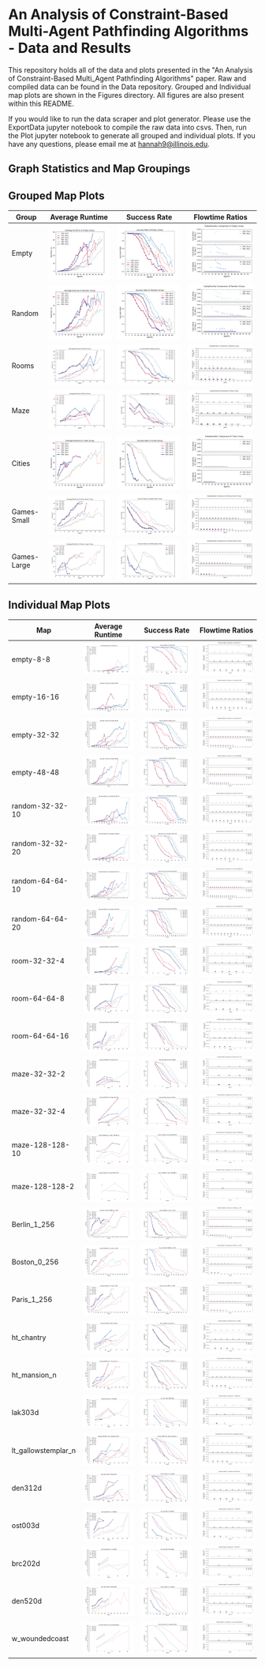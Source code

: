 # An Analysis of Constraint-Based Multi-Agent Pathfinding Algorithms - Data and Results
This repository holds all of the data and plots presented in the "An Analysis of Constraint-Based Multi_Agent Pathfinding Algorithms" paper. Raw and compiled data can be found in the Data repository. Grouped and Individual map plots are shown in the Figures directory. All figures are also present within this README. 

If you would like to run the data scraper and plot generator. Please use the ExportData jupyter notebook to compile the raw data into csvs. Then, run the Plot jupyter notebook to generate all grouped and individual plots. If you have any questions, please email me at [hannah9@illinois.edu](hannah9@illinois.edu). 

## Graph Statistics and Map Groupings

## Grouped Map Plots
| Group | Average Runtime | Success Rate | Flowtime Ratios | 
|--|--|--|--|
|  Empty | ![plot-Empty](./Figures/GroupedFigures/AverageTime_Empty.png) | ![plot-Empty](./Figures/GroupedFigures/SuccessRate_Empty.png) | ![plot-Empty](./Figures/GroupedFigures/CostRatios_Empty.png) | 
|  Random | ![plot-Random](./Figures/GroupedFigures/AverageTime_Random.png) | ![plot-Random](./Figures/GroupedFigures/SuccessRate_Random.png) | ![plot-Random](./Figures/GroupedFigures/CostRatios_Random.png) | 
|  Rooms | ![plot-Rooms](./Figures/GroupedFigures/AverageTime_Rooms.png) | ![plot-Rooms](./Figures/GroupedFigures/SuccessRate_Rooms.png) | ![plot-Rooms](./Figures/GroupedFigures/CostRatios_Rooms.png) | 
|  Maze | ![plot-Maze](./Figures/GroupedFigures/AverageTime_Maze.png) | ![plot-Maze](./Figures/GroupedFigures/SuccessRate_Maze.png) | ![plot-Maze](./Figures/GroupedFigures/CostRatios_Maze.png) | 
|  Cities | ![plot-Cities](./Figures/GroupedFigures/AverageTime_Cities.png) | ![plot-Cities](./Figures/GroupedFigures/SuccessRate_Cities.png) | ![plot-Cities](./Figures/GroupedFigures/CostRatios_Cities.png) | 
|  Games-Small | ![plot-Games-Small](./Figures/GroupedFigures/AverageTime_Games-Small.png) | ![plot-Games-Small](./Figures/GroupedFigures/SuccessRate_Games-Small.png) | ![plot-Games-Small](./Figures/GroupedFigures/CostRatios_Games-Small.png) | 
|  Games-Large | ![plot-Games-Large](./Figures/GroupedFigures/AverageTime_Games-Large.png) | ![plot-Games-Large](./Figures/GroupedFigures/SuccessRate_Games-Large.png) | ![plot-Games-Large](./Figures/GroupedFigures/CostRatios_Games-Large.png) |

## Individual Map Plots
| Map | Average Runtime | Success Rate | Flowtime Ratios | 
|--|--|--|--|
|  empty-8-8 | ![plot-empty-8-8](./Figures/IndividualFigures/AverageTime_empty-8-8.png) | ![plot-empty-8-8](./Figures/IndividualFigures/SuccessRate_empty-8-8.png) | ![plot-empty-8-8](./Figures/IndividualFigures/CostRatios_empty-8-8.png) | 
|  empty-16-16 | ![plot-empty-16-16](./Figures/IndividualFigures/AverageTime_empty-16-16.png) | ![plot-empty-16-16](./Figures/IndividualFigures/SuccessRate_empty-16-16.png) | ![plot-empty-16-16](./Figures/IndividualFigures/CostRatios_empty-16-16.png) | 
|  empty-32-32 | ![plot-empty-32-32](./Figures/IndividualFigures/AverageTime_empty-32-32.png) | ![plot-empty-32-32](./Figures/IndividualFigures/SuccessRate_empty-32-32.png) | ![plot-empty-32-32](./Figures/IndividualFigures/CostRatios_empty-32-32.png) | 
|  empty-48-48 | ![plot-empty-48-48](./Figures/IndividualFigures/AverageTime_empty-48-48.png) | ![plot-empty-48-48](./Figures/IndividualFigures/SuccessRate_empty-48-48.png) | ![plot-empty-48-48](./Figures/IndividualFigures/CostRatios_empty-48-48.png) | 
|  random-32-32-10 | ![plot-random-32-32-10](./Figures/IndividualFigures/AverageTime_random-32-32-10.png) | ![plot-random-32-32-10](./Figures/IndividualFigures/SuccessRate_random-32-32-10.png) | ![plot-random-32-32-10](./Figures/IndividualFigures/CostRatios_random-32-32-10.png) | 
|  random-32-32-20 | ![plot-random-32-32-20](./Figures/IndividualFigures/AverageTime_random-32-32-20.png) | ![plot-random-32-32-20](./Figures/IndividualFigures/SuccessRate_random-32-32-20.png) | ![plot-random-32-32-20](./Figures/IndividualFigures/CostRatios_random-32-32-20.png) | 
|  random-64-64-10 | ![plot-random-64-64-10](./Figures/IndividualFigures/AverageTime_random-64-64-10.png) | ![plot-random-64-64-10](./Figures/IndividualFigures/SuccessRate_random-64-64-10.png) | ![plot-random-64-64-10](./Figures/IndividualFigures/CostRatios_random-64-64-10.png) | 
|  random-64-64-20 | ![plot-random-64-64-20](./Figures/IndividualFigures/AverageTime_random-64-64-20.png) | ![plot-random-64-64-20](./Figures/IndividualFigures/SuccessRate_random-64-64-20.png) | ![plot-random-64-64-20](./Figures/IndividualFigures/CostRatios_random-64-64-20.png) | 
|  room-32-32-4 | ![plot-room-32-32-4](./Figures/IndividualFigures/AverageTime_room-32-32-4.png) | ![plot-room-32-32-4](./Figures/IndividualFigures/SuccessRate_room-32-32-4.png) | ![plot-room-32-32-4](./Figures/IndividualFigures/CostRatios_room-32-32-4.png) | 
|  room-64-64-8 | ![plot-room-64-64-8](./Figures/IndividualFigures/AverageTime_room-64-64-8.png) | ![plot-room-64-64-8](./Figures/IndividualFigures/SuccessRate_room-64-64-8.png) | ![plot-room-64-64-8](./Figures/IndividualFigures/CostRatios_room-64-64-8.png) | 
|  room-64-64-16 | ![plot-room-64-64-16](./Figures/IndividualFigures/AverageTime_room-64-64-16.png) | ![plot-room-64-64-16](./Figures/IndividualFigures/SuccessRate_room-64-64-16.png) | ![plot-room-64-64-16](./Figures/IndividualFigures/CostRatios_room-64-64-16.png) | 
|  maze-32-32-2 | ![plot-maze-32-32-2](./Figures/IndividualFigures/AverageTime_maze-32-32-2.png) | ![plot-maze-32-32-2](./Figures/IndividualFigures/SuccessRate_maze-32-32-2.png) | ![plot-maze-32-32-2](./Figures/IndividualFigures/CostRatios_maze-32-32-2.png) | 
|  maze-32-32-4 | ![plot-maze-32-32-4](./Figures/IndividualFigures/AverageTime_maze-32-32-4.png) | ![plot-maze-32-32-4](./Figures/IndividualFigures/SuccessRate_maze-32-32-4.png) | ![plot-maze-32-32-4](./Figures/IndividualFigures/CostRatios_maze-32-32-4.png) | 
|  maze-128-128-10 | ![plot-maze-128-128-10](./Figures/IndividualFigures/AverageTime_maze-128-128-10.png) | ![plot-maze-128-128-10](./Figures/IndividualFigures/SuccessRate_maze-128-128-10.png) | ![plot-maze-128-128-10](./Figures/IndividualFigures/CostRatios_maze-128-128-10.png) | 
|  maze-128-128-2 | ![plot-maze-128-128-2](./Figures/IndividualFigures/AverageTime_maze-128-128-2.png) | ![plot-maze-128-128-2](./Figures/IndividualFigures/SuccessRate_maze-128-128-2.png) | ![plot-maze-128-128-2](./Figures/IndividualFigures/CostRatios_maze-128-128-2.png) | 
|  Berlin_1_256 | ![plot-Berlin_1_256](./Figures/IndividualFigures/AverageTime_Berlin_1_256.png) | ![plot-Berlin_1_256](./Figures/IndividualFigures/SuccessRate_Berlin_1_256.png) | ![plot-Berlin_1_256](./Figures/IndividualFigures/CostRatios_Berlin_1_256.png) | 
|  Boston_0_256 | ![plot-Boston_0_256](./Figures/IndividualFigures/AverageTime_Boston_0_256.png) | ![plot-Boston_0_256](./Figures/IndividualFigures/SuccessRate_Boston_0_256.png) | ![plot-Boston_0_256](./Figures/IndividualFigures/CostRatios_Boston_0_256.png) | 
|  Paris_1_256 | ![plot-Paris_1_256](./Figures/IndividualFigures/AverageTime_Paris_1_256.png) | ![plot-Paris_1_256](./Figures/IndividualFigures/SuccessRate_Paris_1_256.png) | ![plot-Paris_1_256](./Figures/IndividualFigures/CostRatios_Paris_1_256.png) | 
|  ht_chantry | ![plot-ht_chantry](./Figures/IndividualFigures/AverageTime_ht_chantry.png) | ![plot-ht_chantry](./Figures/IndividualFigures/SuccessRate_ht_chantry.png) | ![plot-ht_chantry](./Figures/IndividualFigures/CostRatios_ht_chantry.png) | 
|  ht_mansion_n | ![plot-ht_mansion_n](./Figures/IndividualFigures/AverageTime_ht_mansion_n.png) | ![plot-ht_mansion_n](./Figures/IndividualFigures/SuccessRate_ht_mansion_n.png) | ![plot-ht_mansion_n](./Figures/IndividualFigures/CostRatios_ht_mansion_n.png) | 
|  lak303d | ![plot-lak303d](./Figures/IndividualFigures/AverageTime_lak303d.png) | ![plot-lak303d](./Figures/IndividualFigures/SuccessRate_lak303d.png) | ![plot-lak303d](./Figures/IndividualFigures/CostRatios_lak303d.png) | 
|  lt_gallowstemplar_n | ![plot-lt_gallowstemplar_n](./Figures/IndividualFigures/AverageTime_lt_gallowstemplar_n.png) | ![plot-lt_gallowstemplar_n](./Figures/IndividualFigures/SuccessRate_lt_gallowstemplar_n.png) | ![plot-lt_gallowstemplar_n](./Figures/IndividualFigures/CostRatios_lt_gallowstemplar_n.png) | 
|  den312d | ![plot-den312d](./Figures/IndividualFigures/AverageTime_den312d.png) | ![plot-den312d](./Figures/IndividualFigures/SuccessRate_den312d.png) | ![plot-den312d](./Figures/IndividualFigures/CostRatios_den312d.png) | 
|  ost003d | ![plot-ost003d](./Figures/IndividualFigures/AverageTime_ost003d.png) | ![plot-ost003d](./Figures/IndividualFigures/SuccessRate_ost003d.png) | ![plot-ost003d](./Figures/IndividualFigures/CostRatios_ost003d.png) | 
|  brc202d | ![plot-brc202d](./Figures/IndividualFigures/AverageTime_brc202d.png) | ![plot-brc202d](./Figures/IndividualFigures/SuccessRate_brc202d.png) | ![plot-brc202d](./Figures/IndividualFigures/CostRatios_brc202d.png) | 
|  den520d | ![plot-den520d](./Figures/IndividualFigures/AverageTime_den520d.png) | ![plot-den520d](./Figures/IndividualFigures/SuccessRate_den520d.png) | ![plot-den520d](./Figures/IndividualFigures/CostRatios_den520d.png) | 
|  w_woundedcoast | ![plot-w_woundedcoast](./Figures/IndividualFigures/AverageTime_w_woundedcoast.png) | ![plot-w_woundedcoast](./Figures/IndividualFigures/SuccessRate_w_woundedcoast.png) | ![plot-w_woundedcoast](./Figures/IndividualFigures/CostRatios_w_woundedcoast.png) |


